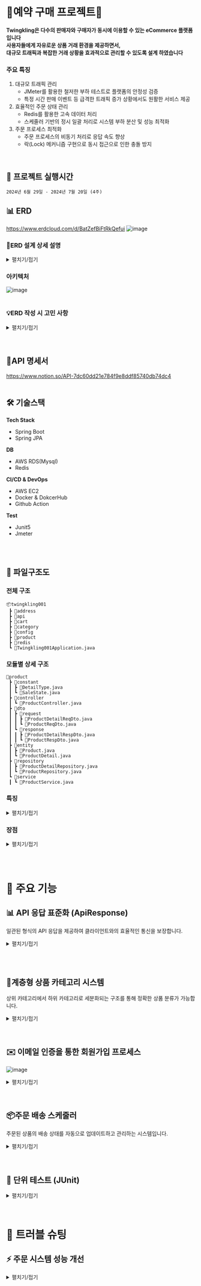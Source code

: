 # 💎예약 구매 프로젝트💎

**Twingkling은 다수의 판매자와 구매자가 동시에 이용할 수 있는 eCommerce 플랫폼입니다  
사용자들에게 자유로운 상품 거래 환경을 제공하면서,  
대규모 트래픽과 복잡한 거래 상황을 효과적으로 관리할 수 있도록 설계 하였습니다**

### 주요 특징
1. 대규모 트래픽 관리
    - JMeter를 활용한 철저한 부하 테스트로 플랫폼의 안정성 검증
    - 특정 시간 판매 이벤트 등 급격한 트래픽 증가 상황에서도 원활한 서비스 제공
2. 효율적인 주문 상태 관리
    - Redis를 활용한 고속 데이터 처리
    - 스케줄러 기반의 정시 일괄 처리로 시스템 부하 분산 및 성능 최적화
3. 주문 프로세스 최적화
    - 주문 프로세스의 비동기 처리로 응답 속도 향상
    - 락(Lock) 메커니즘 구현으로 동시 접근으로 인한 충돌 방지

</br>

## 📅 프로젝트 실행시간
```
2024년 6월 29일 - 2024년 7월 20일 (4주)
```

## 📊 ERD
https://www.erdcloud.com/d/BatZefBiFtRkQefui
![image](https://github.com/user-attachments/assets/d720ff2d-1a2d-4ff4-99d4-89b2face7ceb)
### 📘ERD 설계 상세 설명

<details>
<summary>펼치기/접기</summary>

### 사용자 관리 시스템
1. **Member**
   - 목적: 로그인에 필요한 기본 정보만 포함
   - 특징: 보안과 성능을 고려하여 핵심 로그인 정보만 저장

2. **Member Detail**
   - 목적: 로그인 외 개인정보 저장
   - 이점: 데이터 분리로 보안 강화 및 성능 최적화

3. **Member Address**
   - 구조: 메인 주소(고정)와 서브 주소(최근 5개)로 분리
   - 관리 방식: 최근 사용 기준으로 서브 주소 자동 관리

4. **Role**
   - 목적: 사용자 역할 관리 (판매자/구매자)
   - 특징: 독립적인 ID 부여로 유연한 역할 관리

5. **Address Detail**
   - 목적: 주소 정보의 일관성 유지
   - 이점: 중복 데이터 최소화 및 주소 형식 표준화

### 상품 및 주문 시스템
1. **Product**
   - 내용: 판매 상품의 상세 정보 포함

2. **Category**
   - 구조: 트리 형태의 계층적 구조 (upper category 활용)
   - 특징: 유연한 카테고리 depth 관리 가능

3. **Order**
   - 구조: 주문 건당 1개 레코드 생성
   - 포함 정보: 배송비, 전체 가격 등 주문 수준의 정보

4. **Order Detail**
   - 목적: 주문 내 개별 상품 정보 관리
   - 이점: 주문의 세부 내역 추적 용이

5. **Pay**
   - 내용: 결제 방식, 소셜 결제 정보 등 포함

### 부가 기능
1. **Review**
   - 목적: 상품 리뷰 관리

2. **Like**
   - 목적: 상품 선호도 표시 기능


</details>

### 아키텍처
![image](https://github.com/user-attachments/assets/acd41e44-e0b7-4be1-99b0-3f7c9cc20f45)
</br></br>


### 💡ERD 작성 시 고민 사항

<details>
<summary>펼치기/접기</summary>

### 기획 단계에서의 주요 고려사항

1. **주문 시스템**
   - 비회원 주문 허용 여부
   - 다중 판매자 vs 단일 판매자 시스템

2. **주소 시스템**
   - 도로명 주소 입력 방식 (API 활용) 및 응답 형식
   - 주소 저장 및 관리 방식
     * 메인 주소 고정 (PRIMARY)
     * 최근 사용 기준 5개 주소 유지
     * 새 주문 시 이전 주소 탐색 및 저장 로직
     * 주소 삭제 관리 (DELETED_YN 필드 활용 및 스케줄링 삭제)

3. **카테고리 시스템**
   - 카테고리 깊이(depth) 설정
   - Upper ID 구현 또는 트리 방식 채택 여부

4. **사용자 관리**
   - 판매자와 구매자 ID 별도 관리 vs 동시 허용

5. **장바구니(카트) 시스템**
   - 상품 판매 종료 시 카트 내 해당 상품 처리 방식
     * 트리거 사용?
     * 주기적 카트 검사 및 삭제?

### ERD 설계 시 중점 사항

1. **확장성**: 향후 기능 추가 및 시스템 확장을 고려한 설계
2. **성능**: 대용량 데이터 처리 및 빠른 쿼리 실행을 위한 구조
3. **일관성**: 데이터 무결성 유지를 위한 관계 설정
4. **유연성**: 다양한 비즈니스 요구사항 변화에 대응 가능한 구조
5. **보안**: 사용자 데이터 보호 및 접근 제어를 고려한 설계

</details>
</br></br>

## 📡API 명세서
https://www.notion.so/API-7dc60dd21e784f9e8ddf85740db74dc4
</br></br>

## 🛠 기술스택
 **Tech Stack**                                                                                                   

- Spring Boot
- Spring JPA

**DB**                                                                                                                                                                                               
- AWS RDS(Mysql)
- Redis

**CI/CD & DevOps**                                                                                                                                                                               
- AWS EC2
- Docker & DokcerHub
- Github Action

**Test**
- Junit5
- Jmeter
  
</br></br>

## 📂 파일구조도

### 전체 구조

```
📦twingkling001
 ┣ 📂address
 ┣ 📂api
 ┣ 📂cart
 ┣ 📂category
 ┣ 📂config
 ┣ 📂product
 ┣ 📂redis
 ┗ 📜Twingkling001Application.java

```

### 모듈별 상세 구조

```
📂product
 ┣ 📂constant
 ┃ ┣ 📜DetailType.java
 ┃ ┗ 📜SaleState.java
 ┣ 📂controller
 ┃ ┗ 📜ProductController.java
 ┣ 📂dto
 ┃ ┣ 📂request
 ┃ ┃ ┣ 📜ProductDetailReqDto.java
 ┃ ┃ ┗ 📜ProductReqDto.java
 ┃ ┗ 📂response
 ┃ ┃ ┣ 📜ProductDetailRespDto.java
 ┃ ┃ ┗ 📜ProductRespDto.java
 ┣ 📂entity
 ┃ ┣ 📜Product.java
 ┃ ┗ 📜ProductDetail.java
 ┣ 📂repository
 ┃ ┣ 📜ProductDetailRepository.java
 ┃ ┗ 📜ProductRepository.java
 ┗ 📂service
 ┃ ┗ 📜ProductService.java

```

### 특징
<details>
<summary>펼치기/접기</summary>  
- **모듈화**: 각 기능(address, cart, category 등)이 독립적인 모듈로 구성되어 있습니다.
- **계층 분리**: 각 모듈 내에서 controller, service, repository 등의 계층이 명확히 분리되어 있습니다.
- **DTO 패턴**: request와 response DTO를 분리하여 데이터 전송 객체를 효과적으로 관리합니다.
- **상수 관리**: constant 패키지를 통해 열거형 상수들을 관리합니다.
- **엔티티 분리**: 데이터베이스 엔티티들이 entity 패키지에 명확히 정의되어 있습니다.
</details>


### 장점

<details>
<summary>펼치기/접기</summary>

- **유지보수성**: 각 기능이 모듈화되어 있어 유지보수가 용이합니다.
- **확장성**: 새로운 기능 추가 시 기존 구조를 따라 쉽게 확장할 수 있습니다.
- **가독성**: 일관된 구조로 인해 코드 탐색과 이해가 쉽습니다.
- **협업**: 개발자 간 작업 영역을 명확히 구분할 수 있어 협업에 유리합니다.

</details>

</br></br>

# 🔑 주요 기능
## 📊 API 응답 표준화 (ApiResponse)
일관된 형식의 API 응답을 제공하여 클라이언트와의 효율적인 통신을 보장합니다.
<details>
<summary>펼치기/접기</summary>

### 1. JSON 처리 최적화
```java
@JsonPropertyOrder({"code", "message", "data"})
@JsonInclude(JsonInclude.Include.NON_NULL)
```
- 응답 필드 순서 지정
- null이 아닌 데이터만 포함

### 2. 불변성과 안전성
```java
@RequiredArgsConstructor(access = AccessLevel.PRIVATE)
@AllArgsConstructor(access = AccessLevel.PRIVATE)
```
- 생성자를 private으로 제한하여 객체 생성 제어

### 3. 유연한 응답 생성
```java
public static ApiResponse<?> success(SuccessType successType) { ... }
public static <T> ApiResponse<T> success(SuccessType successType, T data) { ... }
public static ApiResponse<?> error(ErrorType errorType) { ... }
public static <T> ApiResponse<T> error(ErrorType errorType, T data) { ... }
```
- 데이터 포함 여부에 따른 다양한 정적 팩토리 메소드 제공

### 장점
- 프론트엔드와의 일관된 인터페이스 제공
- 에러 처리 및 디버깅 용이성 향상
- 코드 재사용성 증가
- API 문서화 간소화

</details>

</br></br>


## 🌳계층형 상품 카테고리 시스템
상위 카테고리에서 하위 카테고리로 세분화되는 구조를 통해 정확한 상품 분류가 가능합니다.
<details>
<summary>펼치기/접기</summary>

| 칼럼명 | 데이터 타입 | 설명 |
| --- | --- | --- |
| category_id | BIGINT | PK |
| upper_category_id | BIGINT | 상위 카테고리 ID |
| category_name | VARCHAR(255) | 카테고리 이름 |

### 주요 기능

#### 1. 하위 카테고리 조회

- 엔드포인트: `GET /{categoryId}/lower`
- 기능: 특정 카테고리의 모든 하위 카테고리 조회
- 사용 예: '바지' 카테고리에서 '청바지', '반바지' 등의 하위 카테고리 조회

#### 2. 상위 카테고리 조회

- 엔드포인트: `GET /{categoryId}/upper`
- 기능: 특정 카테고리의 모든 상위 카테고리 순서대로 조회
- 사용 예: '청반바지'에서 '반바지' → '바지' 순으로 상위 카테고리 조회

#### 3. 카테고리 및 하위 카테고리 삭제

- 엔드포인트: `DELETE /{categoryId}/lower`
- 기능: 특정 카테고리와 그에 속한 모든 하위 카테고리 삭제
- 사용 예: '반바지' 삭제 시 '청반바지', '백반바지' 등 모든 하위 카테고리도 함께 삭제

### 장점

- 상세한 상품 분류 가능
- 직관적인 카테고리 관리
- 효율적인 카테고리 검색 및 탐색
- 유연한 카테고리 구조 변경 가능

### 구현 시 고려사항

- 재귀적 쿼리를 통한 효율적인 계층 구조 탐색
- 카테고리 삭제 시 데이터 정합성 유지
- 대량의 카테고리 데이터 처리 시 성능 최적화

### 기대 효과

- 복잡한 상품 구조를 효과적으로 관리 
- 판매자들에게 정확한 상품 분류 옵션제공
- 계층적 구조를 통해 상품 검색과 관리가 용이
- e-commerce 플랫폼의 확장 용이
- 
</details>
</br></br>


## ✉️ 이메일 인증을 통한 회원가입 프로세스
![image](https://github.com/user-attachments/assets/5556bb4f-054d-4431-90be-f0c1c2e1f249)


<details>
<summary>펼치기/접기</summary>
## 프로세스 흐름
1. 사용자 회원가입 요청
    - 사용자가 로그인 정보를 입력하여 서버에 전송
2. 서버에서 데이터 처리
    - 로그인 정보를 암호화 후 Redis에 임시 저장
    - MySQL에 로그인 정보 저장
3. 이메일 인증 요청
    - 서버가 메일 서버에 인증 메일 발송 요청
    - 메일 서버가 사용자에게 인증 링크가 포함된 이메일 발송
4. 사용자 이메일 인증
    - 사용자가 이메일의 인증 링크 클릭
    - 서버로 인증 요청 전송
5. 인증 완료 및 토큰 발급
    - 서버가 인증을 확인하고 사용자에게 토큰 발급

</details>
</br></br>


## 📦주문 배송 스케줄러
주문된 상품의 배송 상태를 자동으로 업데이트하고 관리하는 시스템입니다.

<details>
<summary>펼치기/접기</summary>

## 주요 기능
### 1. 배송 중 → 배송 완료 상태 변경
- 기능:
    - Redis에서 배송 중인 주문 목록을 조회
    - 각 주문의 상태를 '배송 완료'로 업데이트
    - 배송 완료 시간을 현재 시간으로 설정
    - 처리 완료된 주문을 Redis에서 삭제
### 2. 결제 완료 → 배송 중 상태 변경
- 기능:
    - Redis에서 배송 대기 중인 주문 목록을 조회
    - 각 주문의 상태를 '배송 중'으로 업데이트
    - 업데이트된 주문을 '배송 중' 목록에 추가
    - 처리 완료된 주문을 배송 대기 목록에서 삭제

</details>
</br></br>

## 🧪 단위 테스트 (JUnit)

<details>
<summary>펼치기/접기</summary>

- JUnit 5 사용
- Mockito와 통합 (`@ExtendWith(MockitoExtension.class)`)

## 2. 테스트 구조
- Given-When-Then 패턴 적용
- `@Mock`과 `@InjectMocks`를 활용한 의존성 주입

## 3. 장점
1. 유지보수성: 모듈화된 구조로 유지보수 용이
2. 확장성: 일관된 구조로 새로운 기능 추가 시 쉬운 확장
3. 가독성: 표준화된 구조로 코드 탐색과 이해 용이
4. 협업 효율: 개발자 간 작업 영역 명확히 구분 가능
5. 코드 품질 향상: 단위 테스트를 통한 버그 조기 발견 및 수정
6. 리팩토링 안정성: 테스트 기반으로 안전한 코드 변경 가능
7. 문서화 효과: 테스트 코드가 실제 코드의 동작을 설명하는 역할
8. 개발 생산성 향상: 장기적으로 버그 수정 시간 감소 및 새 기능 개발 속도 향상

</details>
</br></br>

# 🔧 트러블 슈팅
## ⚡ 주문 시스템 성능 개선

<details>
<summary>펼치기/접기</summary>

## 주요 문제점
1. 대량 주문 시 처리 속도 저하 (0.041 Apdex 스코어)
2. 5000건 주문 시 일부 재고만 차감되는 문제 (500건만 처리됨)
3. 동시 주문에 대한 재고 처리 불일치

## 해결 과정
1. Redis를 활용한 캐싱 시도
2. 비동기 처리 도입
3. 데이터베이스와 Redis 동시 업데이트 전략
4. 행 락(Row Lock) 적용

## 최종 채택 솔루션
비동기 처리를 통한 DB 저장 및 Redis 입력 동시 수행, 최대 수준의 행 락 적용

## 성능 테스트 결과
| 테스트 조건 | 테스트 수 | Apdex 스코어 | 비고 |
| --- | --- | --- | --- |
| 10개 단건 주문 | 10 | 1.000 |  |
|  다량 주문 | 1000*5 | 0.041 | 5000건 중 500건 삭제 |
| 다량 주문 (Redis 활용) | 500*5 | 0.095 | 2500건 중 약 1200건 삭제 |
| DB/Redis 비동기 처리 | 500*5 | 0.584 | 3000건 중 재고 약 1200건 삭제 |
| Redis 미사용, 비동기 처리 | 1000*5 | 0.714 | 500ms 재고 5000건 |

## 결론
최종적으로 Redis를 사용하지 않고 비동기 처리만을 적용한 방식은 
Apdex 스코어 0.714를 기록하며, 대량 주문 처리 시 안정적인 성능을 보여주었습니다.

</details>
</br></br>

